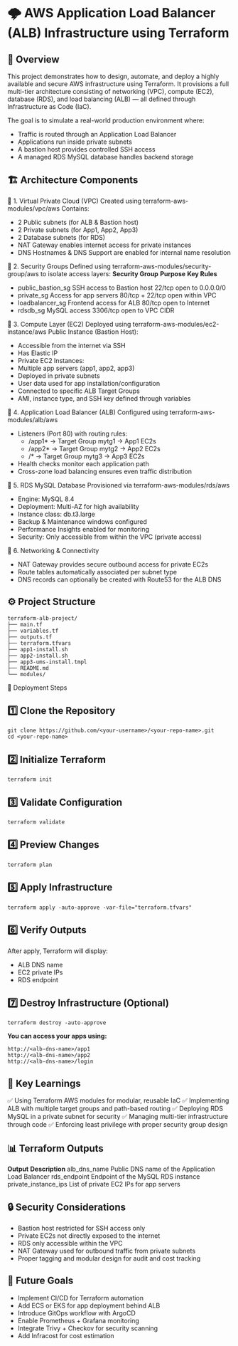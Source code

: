 # 🌩️ AWS Application Load Balancer (ALB) Infrastructure using Terraform
## 🧠 Overview

This project demonstrates how to design, automate, and deploy a highly available and secure AWS infrastructure using Terraform.
It provisions a full multi-tier architecture consisting of networking (VPC), compute (EC2), database (RDS), and load balancing (ALB) — all defined through Infrastructure as Code (IaC).

The goal is to simulate a real-world production environment where:
- Traffic is routed through an Application Load Balancer
- Applications run inside private subnets
- A bastion host provides controlled SSH access
- A managed RDS MySQL database handles backend storage

## 🏗️ Architecture Components
🔹 1. Virtual Private Cloud (VPC)
Created using terraform-aws-modules/vpc/aws
Contains:
- 2 Public subnets (for ALB & Bastion host)
- 2 Private subnets (for App1, App2, App3)
- 2 Database subnets (for RDS)
- NAT Gateway enables internet access for private instances
- DNS Hostnames & DNS Support are enabled for internal name resolution

🔹 2. Security Groups
Defined using terraform-aws-modules/security-group/aws to isolate access layers:
 **Security Group**	                 **Purpose**	             **Key Rules**
- public_bastion_sg	         SSH access to Bastion host  	  22/tcp open to 0.0.0.0/0
- private_sg	             Access for app servers	          80/tcp + 22/tcp open within VPC
- loadbalancer_sg	           Frontend access for ALB        80/tcp open to Internet
- rdsdb_sg	                       MySQL access	              3306/tcp open to VPC CIDR

🔹 3. Compute Layer (EC2)
Deployed using terraform-aws-modules/ec2-instance/aws
Public Instance (Bastion Host):
- Accessible from the internet via SSH
- Has Elastic IP
- Private EC2 Instances:
- Multiple app servers (app1, app2, app3)
- Deployed in private subnets
- User data used for app installation/configuration
- Connected to specific ALB Target Groups
- AMI, instance type, and SSH key defined through variables

🔹 4. Application Load Balancer (ALB)
Configured using terraform-aws-modules/alb/aws
- Listeners (Port 80) with routing rules:
   - /app1* → Target Group mytg1 → App1 EC2s
   - /app2* → Target Group mytg2 → App2 EC2s
   - /* → Target Group mytg3 → App3 EC2s
- Health checks monitor each application path
- Cross-zone load balancing ensures even traffic distribution

🔹 5. RDS MySQL Database
Provisioned via terraform-aws-modules/rds/aws
- Engine: MySQL 8.4
- Deployment: Multi-AZ for high availability
- Instance class: db.t3.large
- Backup & Maintenance windows configured
- Performance Insights enabled for monitoring
- Security: Only accessible from within the VPC (private access)

🔹 6. Networking & Connectivity
- NAT Gateway provides secure outbound access for private EC2s
- Route tables automatically associated per subnet type
- DNS records can optionally be created with Route53 for the ALB DNS


## ⚙️ Project Structure
```
terraform-alb-project/
├── main.tf
├── variables.tf
├── outputs.tf
├── terraform.tfvars
├── app1-install.sh
├── app2-install.sh
├── app3-ums-install.tmpl
├── README.md
└── modules/
```

🚀 Deployment Steps
## 1️⃣ Clone the Repository
```
git clone https://github.com/<your-username>/<your-repo-name>.git
cd <your-repo-name>
```

## 2️⃣ Initialize Terraform
```
terraform init
```
## 3️⃣ Validate Configuration
```
terraform validate
```
## 4️⃣ Preview Changes
```
terraform plan
```
## 5️⃣ Apply Infrastructure
```
terraform apply -auto-approve -var-file="terraform.tfvars"   
```
## 6️⃣ Verify Outputs
After apply, Terraform will display:
- ALB DNS name
- EC2 private IPs
- RDS endpoint

## 7️⃣ Destroy Infrastructure (Optional)
```
terraform destroy -auto-approve 
```

**You can access your apps using:**
```
http://<alb-dns-name>/app1
http://<alb-dns-name>/app2
http://<alb-dns-name>/login
```

## 🧠 Key Learnings
✅ Using Terraform AWS modules for modular, reusable IaC
✅ Implementing ALB with multiple target groups and path-based routing
✅ Deploying RDS MySQL in a private subnet for security
✅ Managing multi-tier infrastructure through code
✅ Enforcing least privilege with proper security group design

## 📊 Terraform Outputs
**Output**	                **Description**
alb_dns_name	        Public DNS name of the Application Load Balancer
rds_endpoint	        Endpoint of the MySQL RDS instance
private_instance_ips	List of private EC2 IPs for app servers

## 🔒 Security Considerations
- Bastion host restricted for SSH access only
- Private EC2s not directly exposed to the internet
- RDS only accessible within the VPC
- NAT Gateway used for outbound traffic from private subnets
- Proper tagging and modular design for audit and cost tracking

## 🎯 Future Goals
- Implement CI/CD for Terraform automation
- Add ECS or EKS for app deployment behind ALB
- Introduce GitOps workflow with ArgoCD
- Enable Prometheus + Grafana monitoring
- Integrate Trivy + Checkov for security scanning
- Add Infracost for cost estimation